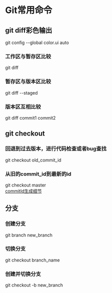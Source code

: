 # Git常用命令
## git diff彩色输出
git config --global color.ui auto
### 工作区与暂存区比较
git diff
### 暂存区与版本区比较
git diff --staged
### 版本区互相比较
git diff commit1 commit2
## git checkout
### 回退到过去版本，进行代码检查或者bug查找
git checkout old_commit_id
### 从旧的commit_id到最新的id
git checkout master  
[commitId生成细节](https://git-scm.com/book/en/v2/Git-Internals-Git-Objects)
## 分支
###  创建分支
git branch new_branch
### 切换分支
git checkout branch_name
### 创建并切换分支
git checkout -b new_branch

